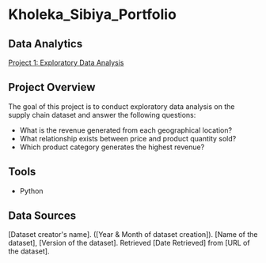 # Kholeka_Sibiya_Portfolio
## Data Analytics

[Project 1: Exploratory Data Analysis](https://github.com/Kholeka98/Data_Cleaning_Excel/blob/main)

## Project Overview
The goal of this project is to conduct exploratory data analysis on the supply chain dataset and answer the following questions:
- What is the revenue generated from each geographical location?
- What relationship exists between price and product quantity sold?
- Which product category generates the highest revenue?

## Tools 
- Python

## Data Sources
[Dataset creator's name]. ([Year &amp; Month of dataset creation]). [Name of the dataset], [Version of the dataset]. Retrieved [Date Retrieved] from [URL of the dataset].

